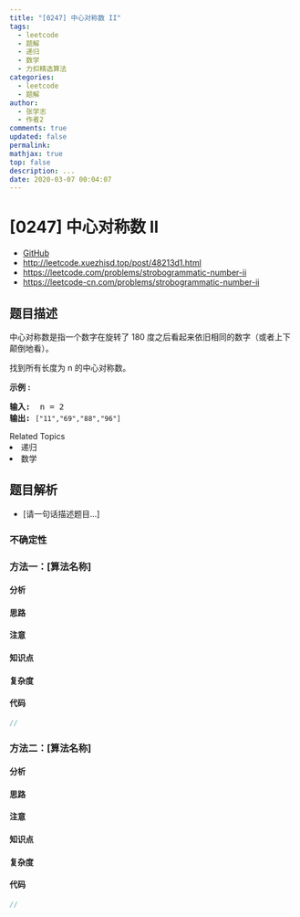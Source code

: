 ```yaml
---
title: "[0247] 中心对称数 II"
tags:
  - leetcode
  - 题解
  - 递归
  - 数学
  - 力扣精选算法
categories:
  - leetcode
  - 题解
author:
  - 张学志
  - 作者2
comments: true
updated: false
permalink:
mathjax: true
top: false
description: ...
date: 2020-03-07 00:04:07
---
```



# [0247] 中心对称数 II
* [GitHub](https://github.com/algoboy101/LeetCodeCrowdsource/tree/master/_posts/QA/%5B0247%5D%20%E4%B8%AD%E5%BF%83%E5%AF%B9%E7%A7%B0%E6%95%B0%20II.md)
* http://leetcode.xuezhisd.top/post/48213d1.html
* https://leetcode.com/problems/strobogrammatic-number-ii
* https://leetcode-cn.com/problems/strobogrammatic-number-ii


## 题目描述

<p>中心对称数是指一个数字在旋转了&nbsp;180 度之后看起来依旧相同的数字（或者上下颠倒地看）。</p>

<p>找到所有长度为 n 的中心对称数。</p>

<p><strong>示例</strong> <strong>:</strong></p>

<pre><strong>输入:</strong>  n = 2
<strong>输出:</strong> <code>[&quot;11&quot;,&quot;69&quot;,&quot;88&quot;,&quot;96&quot;]</code>
</pre>
<div><div>Related Topics</div><div><li>递归</li><li>数学</li></div></div>


## 题目解析
* [请一句话描述题目...]

### 不确定性


### 方法一：[算法名称]

#### 分析

#### 思路

#### 注意

#### 知识点

#### 复杂度

#### 代码

```cpp
//
```


### 方法二：[算法名称]

#### 分析

#### 思路

#### 注意

#### 知识点

#### 复杂度

#### 代码

```cpp
//
```


